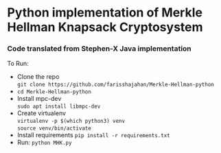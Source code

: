 # Python implementation of Merkle Hellman Knapsack Cryptosystem

### Code translated from Stephen-X Java implementation

To Run:
* Clone the repo  
    `git clone https://github.com/farisshajahan/Merkle-Hellman-python`
* `cd Merkle-Hellman-python`
* Install mpc-dev  
    `sudo apt install libmpc-dev`
* Create virtualenv  
    `virtualenv -p $(which python3) venv`  
    `source venv/bin/activate`
* Install requirements
    `pip install -r requirements.txt`
* Run: `python MHK.py`
